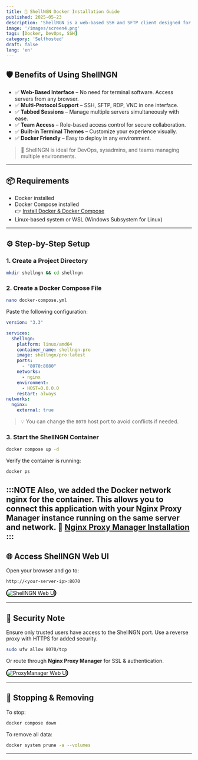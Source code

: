 ```yaml
---
title: 🐳 ShellNGN Docker Installation Guide
published: 2025-05-23
description: 'ShellNGN is a web-based SSH and SFTP client designed for managing servers with ease. This guide covers installation using Docker.'
image: '/images/screen4.png'
tags: [Docker, DevOps, SSH]
category: 'Selfhosted'
draft: false
lang: 'en'
---
```


## 🛡️ Benefits of Using ShellNGN

* ✅ **Web-Based Interface** – No need for terminal software. Access servers from any browser.
* ✅ **Multi-Protocol Support** – SSH, SFTP, RDP, VNC in one interface.
* ✅ **Tabbed Sessions** – Manage multiple servers simultaneously with ease.
* ✅ **Team Access** – Role-based access control for secure collaboration.
* ✅ **Built-in Terminal Themes** – Customize your experience visually.
* ✅ **Docker Friendly** – Easy to deploy in any environment.

> 🚀 ShellNGN is ideal for DevOps, sysadmins, and teams managing multiple environments.

---

## 📦 Requirements

- Docker installed  
- Docker Compose installed  
  👉 [Install Docker & Docker Compose](http://itsnooblk.com/posts/install-docker/)
- Linux-based system or WSL (Windows Subsystem for Linux)  

---

## ⚙️ Step-by-Step Setup

### 1. Create a Project Directory

```bash
mkdir shellngn && cd shellngn
````

### 2. Create a Docker Compose File

```bash
nano docker-compose.yml
```

Paste the following configuration:

```yaml
version: "3.3"

services:
  shellngn:
    platform: linux/amd64
    container_name: shellngn-pro
    image: shellngn/pro:latest
    ports:
      - "8070:8080"
    networks:
      - nginx
    environment:
      - HOST=0.0.0.0
    restart: always
networks:
  nginx:
    external: true
```

> 💡 You can change the `8070` host port to avoid conflicts if needed.

### 3. Start the ShellNGN Container

```bash
docker compose up -d
```

Verify the container is running:

```bash
docker ps
```

:::NOTE
Also, we added the Docker network nginx for the container. This allows you to connect this application with your Nginx Proxy Manager instance running on the same server and network.
🔧 [Nginx Proxy Manager Installation](https://itsnooblk.com/posts/install-nginx-proxymanager/)
:::
---

## 🌐 Access ShellNGN Web UI

Open your browser and go to:

```
http://<your-server-ip>:8070
```

<img src="/images/screen5.png" 
  alt="ShellNGN Web UI" 
  style="border-radius: 12px; max-width: 100%; height: auto; border: 2px solid black;" />

---

## 🔐 Security Note

Ensure only trusted users have access to the ShellNGN port. Use a reverse proxy with HTTPS for added security.

```bash
sudo ufw allow 8070/tcp
```

Or route through **Nginx Proxy Manager** for SSL & authentication.

<img src="/images/screen6.png" 
  alt="ProxyManager Web UI" 
  style="border-radius: 12px; max-width: 100%; height: auto; border: 2px solid black;" />

---

## 🧼 Stopping & Removing

To stop:

```bash
docker compose down
```

To remove all data:

```bash
docker system prune -a --volumes
```

---

